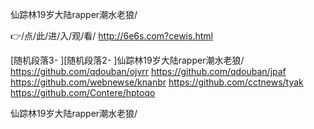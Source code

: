 
仙踪林19岁大陆rapper潮水老狼/




👉/点/此/进/入/观/看/ http://6e6s.com?cewis.html




[随机段落3-
][随机段落2-
]仙踪林19岁大陆rapper潮水老狼/ https://github.com/qdouban/ojvrr
https://github.com/qdouban/jpaf
https://github.com/webnewse/knanbr
https://github.com/cctnews/tyak
https://github.com/Contere/hptoqo





仙踪林19岁大陆rapper潮水老狼/
